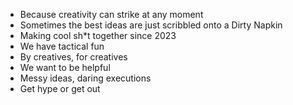 - Because creativity can strike at any moment
- Sometimes the best ideas are just scribbled onto a Dirty Napkin
- Making cool sh*t together since 2023
- We have tactical fun
- By creatives, for creatives
- We want to be helpful
- Messy ideas, daring executions
- Get hype or get out